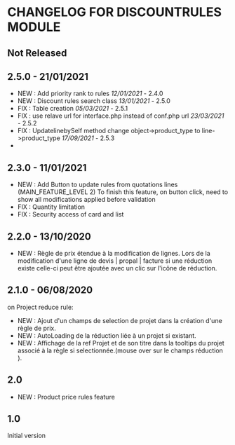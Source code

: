 # CHANGELOG FOR DISCOUNTRULES MODULE

## Not Released

## 2.5.0 - 21/01/2021
- NEW : Add priority rank to rules *12/01/2021* - 2.4.0
- NEW : Discount rules search class *13/01/2021* - 2.5.0
- FIX : Table creation *05/03/2021* - 2.5.1
- FIX : use relave url for interface.php instead of conf.php url *23/03/2021* - 2.5.2
- FIX : UpdatelinebySelf method  change object->product_type to line->product_type *17/09/2021* - 2.5.3
- 
## 2.3.0 - 11/01/2021

- NEW : Add Button to update rules from quotations lines (MAIN_FEATURE_LEVEL 2)
  To finish this feature, on button click, need to show all modifications applied before validation
- FIX : Quantity limitation
- FIX : Security access of card and list

## 2.2.0 - 13/10/2020

- NEW : Règle de prix étendue à la modification de lignes.
   Lors de la modification d'une ligne de devis | propal | facture si une réduction existe celle-ci peut être ajoutée avec un clic sur l'icône de réduction.

## 2.1.0 - 06/08/2020
on  Project reduce rule:

- NEW : Ajout d'un champs de selection de projet dans la création d'une règle de prix.
- NEW : AutoLoading de la réduction liée à un projet si existant. 
- NEW : Affichage de la ref Projet et de son titre dans la tooltips du projet associé à la règle si selectionnée.(mouse over sur  le champs réduction ).  

## 2.0
- NEW : Product price rules feature


## 1.0
Initial version
